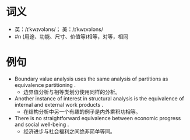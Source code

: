 # 词义
- 英：/ɪˈkwɪvələns/； 美：/ɪˈkwɪvələns/
- #n (用途、功能、尺寸、价值等)相等，对等，相同
# 例句
- Boundary value analysis uses the same analysis of partitions as equivalence partitioning .
	- 边界值分析与相等类划分使用同样的分析。
- Another instance of interest in structural analysis is the equivalence of internal and external work products .
	- 在结构分析中另一个有趣的例子是内外乘积功相等。
- There is no straightforward equivalence between economic progress and social well-being .
	- 经济进步与社会福利之间绝非简单等同。

